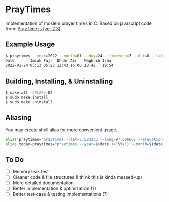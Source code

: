 # PrayTimes

Implementation of moslem prayer times in C. Based on javascript code from: [PrayTime.js (ver 2.3)](https://web.archive.org/web/20200729090114/http://praytimes.org/code/).

## Example Usage

```sh
$ praytimes --year=2022 --month=01 --day=24 --timezone=7 --dst=0 --lat=3.58333 --long=97.666667 --elevation=0
Date       Imsak Fajr  Dhuhr Asr   Maghrib Isha
2022-01-24 05:13 05:23 12:43 16:06 18:42   19:54
```

## Building, Installing, & Uninstalling

```sh
$ make all -CFLAG=-O2
$ sudo make install
$ sudo make uninstall
```

## Aliasing

You may create shell alias for more convenient usage.

```sh
alias praytimes="praytimes --lat=3.583333 --long=97.666667 --elevation=0 --timezone=7 --dst=0"
alias today-praytimes="praytimes --year=$(date +\"%Y\") --month=$(date +\"%m\") --day=$(date +\"%d\")"
```

## To Do

- [ ] Memory leak test
- [ ] Cleaner code & file structures (I think this is kinda messed-up)
- [ ] More detailed documentation
- [ ] Better implementation & optimization (?)
- [ ] Better test-case & testing implementations (?)
